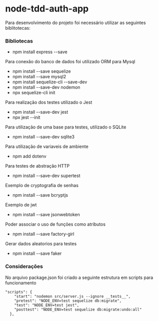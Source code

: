 # node-tdd-auth-app

Para desenvolvimento do projeto foi necessário utilizar as seguintes biblitotecas: 

### Bibliotecas

- npm install express --save

Para conexão do banco de dados foi utilizado ORM para Mysql 
- npm install --save sequelize
- npm install --save mysql2
- npm install sequelize-cli --save-dev
- npm install --save-dev nodemon
- npx sequelize-cli init

Para realização dos testes utilizado o Jest

- npm install --save-dev jest
- npx jest --init

Para utilização de uma base para testes, utilizado o SQLite
- npm install --save-dev sqlite3

Para utilização de variaveis de ambiente
- npm add dotenv

Para testes de abstração HTTP
- npm install --save-dev supertest

Exemplo de cryptografia de senhas
- npm install --save bcryptjs

Exemplo de jwt
- npm install --save jsonwebtoken

Poder associar o uso de funções como atributos
- npm install --save factory-girl

Gerar dados aleatorios para testes
- npm install --save faker

### Considerações

No arquivo package.json foi criado a seguinte estrutura em scripts para funcionamento

```
"scripts": {
    "start": "nodemon src/server.js --ignore __tests__",
    "pretest": "NODE_ENV=test sequelize db:migrate",
    "test": "NODE_ENV=test jest",
    "posttest": "NODE_ENV=test sequelize db:migrate:undo:all"
  },

  ```

